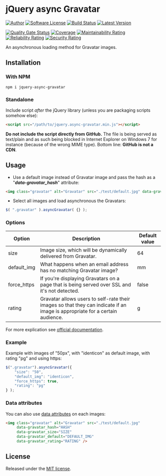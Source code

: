 # jQuery async Gravatar

[![Author][ico-twitter]][link-twitter]
[![Software License][ico-license]](LICENSE.txt)
[![Build Status][ico-ghactions]][link-ghactions]
[![Latest Version][ico-version]][link-npm]

[![Quality Gate Status][ico-sonarcloud-gate]][link-sonarcloud-gate]
[![Coverage][ico-sonarcloud-coverage]][link-sonarcloud-coverage]
[![Maintainability Rating][ico-sonarcloud-maintainability]][link-sonarcloud-maintainability]
[![Reliability Rating][ico-sonarcloud-reliability]][link-sonarcloud-reliability]
[![Security Rating][ico-sonarcloud-security]][link-sonarcloud-security]

An asynchronous loading method for Gravatar images.

## Installation

### With NPM

~~~
npm i jquery-async-gravatar
~~~

### Standalone

Include script *after* the jQuery library (unless you are packaging scripts somehow else):

~~~html
<script src="/path/to/jquery.async-gravatar.min.js"></script>
~~~

**Do not include the script directly from GitHub.** The file is being served as text/plain and as such being blocked
in Internet Explorer on Windows 7 for instance (because of the wrong MIME type). Bottom line: **GitHub is not a CDN**.

## Usage

* Use a default image instead of Gravatar image and pass the hash as a "***data-gravatar_hash***" attribute:

~~~html
<img class="gravatar" alt="Gravatar" src="./test/default.jpg" data-gravatar_hash="THE_USER_GRAVATAR_HASH_HERE" />
~~~

* Select all images and load asynchronous the Gravatars:

~~~javascript
$( ".gravatar" ).asyncGravatar( {} );
~~~

### Options

| Option        | Description   | Default value |
| ------------- | ------------- | ------------- |
| size | Image size, which will be dynamically delivered from Gravatar. | 64 |
| default_img | What happens when an email address has no matching Gravatar image? | mm |
| force_https | If you're displaying Gravatars on a page that is being served over SSL and it's not detected. | false |
| rating  | Gravatar allows users to self-rate their images so that they can indicate if an image is appropriate for a certain audience. | g |

For more explication see [official documentation](https://gravatar.com/site/implement/images/).

### Example

Example with images of "50px", with "identicon" as default image, with rating "pg" and using https:

~~~javascript
$(".gravatar").asyncGravatar({
    "size": "50",
    "default_img": "identicon",
    "force_https": true,
    "rating": "pg"
} );
~~~

### Data attributes

You can also use [data attributes](https://developer.mozilla.org/en-US/docs/Web/Guide/HTML/Using_data_attributes) on each images:

~~~html
<img class="gravatar" alt="Gravatar" src="./test/default.jpg"
     data-gravatar_hash="HASH"
     data-gravatar_size="SIZE"
     data-gravatar_default="DEFAULT_IMG"
     data-gravatar_rating="RATING" />
~~~

## License

Released under the [MIT license](http://www.opensource.org/licenses/MIT).

[ico-twitter]: https://img.shields.io/static/v1?label=Author&message=llaumgui&color=000&logo=x&style=flat-square
[link-twitter]: https://twitter.com/llaumgui
[ico-ghactions]: https://img.shields.io/github/actions/workflow/status/llaumgui/jquery-async-gravatar/devops.yml?style=flat-square&logo=github&label=DevOps
[link-ghactions]: https://github.com/llaumgui/jquery-async-gravatar/actions/workflows/devops.yml
[ico-version]: https://img.shields.io/npm/v/jquery-async-gravatar?include_prereleases&label=Package%20version&style=flat-square&logo=npm
[link-npm]: https://www.npmjs.com/package/jquery-async-gravatar
[ico-license]: https://img.shields.io/github/license/llaumgui/jquery-async-gravatar?style=flat-square
[ico-sonarcloud-gate]: https://sonarcloud.io/api/project_badges/measure?branch=main&project=llaumgui_jquery-async-gravatar&metric=alert_status
[link-sonarcloud-gate]: https://sonarcloud.io/dashboard?id=llaumgui_jquery-async-gravatar&branch=main
[ico-sonarcloud-coverage]: https://sonarcloud.io/api/project_badges/measure?project=llaumgui_jquery-async-gravatar&metric=coverage
[link-sonarcloud-coverage]: https://sonarcloud.io/dashboard?id=llaumgui_jquery-async-gravatar
[ico-sonarcloud-maintainability]: https://sonarcloud.io/api/project_badges/measure?project=llaumgui_jquery-async-gravatar&metric=sqale_rating
[link-sonarcloud-maintainability]: https://sonarcloud.io/dashboard?id=llaumgui_jquery-async-gravatar
[ico-sonarcloud-reliability]: https://sonarcloud.io/api/project_badges/measure?project=llaumgui_jquery-async-gravatar&metric=reliability_rating
[link-sonarcloud-reliability]: https://sonarcloud.io/dashboard?id=llaumgui_jquery-async-gravatar
[ico-sonarcloud-security]: https://sonarcloud.io/api/project_badges/measure?project=llaumgui_jquery-async-gravatar&metric=security_rating
[link-sonarcloud-security]: https://sonarcloud.io/dashboard?id=llaumgui_jquery-async-gravatar
